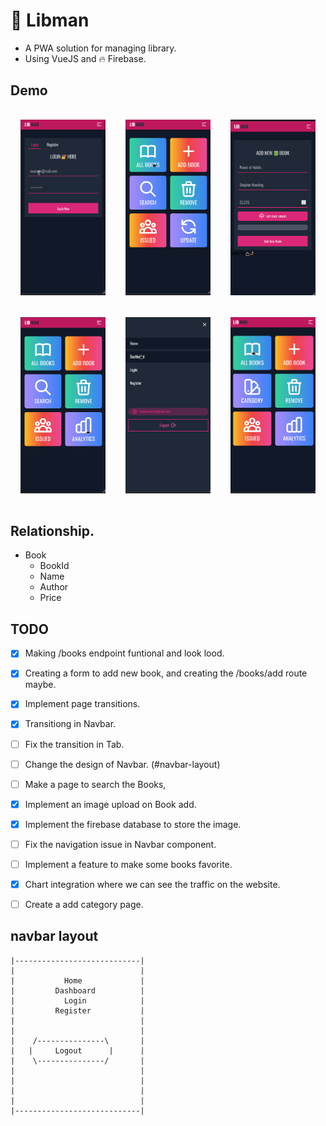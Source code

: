 # 🚀 Libman

- A PWA solution for managing library.
- Using VueJS and 🔥 Firebase.

## Demo
<div style="display: flex; align-items: center; justify-items: center;">
  <div style="margin: 1rem;">
    <img src="./src/assets/libman_1.gif">
  </div>
  <div style="margin: 1rem;">
    <img src="./src/assets/libman_2.gif">
  </div>
  <div style="margin: 1rem;">
    <img src="./src/assets/libman-upload.gif">
  </div>
</div>

<div style="display: flex; align-items: center; justify-items: center;">
  <div style="margin: 1rem;">
    <img src="./src/assets/libman-chart.gif">
  </div>
  <div style="margin: 1rem;">
    <img src="./src/assets/libman-category.gif">
  </div>
  <div style="margin: 1rem;">
    <img src="./src/assets/libman-book.gif">
  </div>
</div>



## Relationship.
- Book
  - BookId
  - Name
  - Author
  - Price

## TODO
- [x] Making /books endpoint funtional and look lood.
- [x] Creating a form to add new book, and creating the /books/add route maybe.
- [x] Implement page transitions.
- [x] Transitiong in Navbar.
- [ ] Fix the transition in Tab.
- [ ] Change the design of Navbar. (#navbar-layout)
- [ ] Make a page to search the Books, 
- [x] Implement an image upload on Book add.
- [x] Implement the firebase database to store the image.
- [ ] Fix the navigation issue in Navbar component.
- [ ] Implement a feature to make some books favorite.
- [x] Chart integration where we can see the traffic on the website.
- [ ] Create a add category page.


## navbar layout
```
|----------------------------|
|                            |
|           Home             |
|         Dashboard          |
|           Login            |
|         Register           |
|                            |
|                            |
|    /---------------\       |
|   |     Logout      |      |
|    \---------------/       |
|                            |
|                            |
|                            |
|                            |
|----------------------------|
```